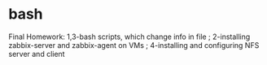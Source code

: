 # bash
Final Homework:
1,3-bash scripts, which change info in file ;
2-installing zabbix-server and zabbix-agent on VMs ;
4-installing and configuring NFS server and client
